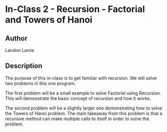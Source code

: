 # In-Class 2 - Recursion - Factorial and Towers of Hanoi

## Author

Landon Lamie

## Description

The purpose of this in-class is to get familiar with recursion. We will solve two problems in this one program.

The first problem will be a small example to solve Factorial using Recursion. This will demonstrate the basic concept of recursion and how it works.

The second problem will be a slightly larger one demonstrating how to solve the Towers of Hanoi problem. The main takeaway from this problem is that a recursive method can make multiple calls to itself in order to solve the problem.
